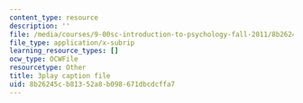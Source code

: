 ```yaml
---
content_type: resource
description: ''
file: /media/courses/9-00sc-introduction-to-psychology-fall-2011/8b26245cb81352a8b098671dbcdcffa7_qZdm4mpQA_8.vtt
file_type: application/x-subrip
learning_resource_types: []
ocw_type: OCWFile
resourcetype: Other
title: 3play caption file
uid: 8b26245c-b813-52a8-b098-671dbcdcffa7
---
```

